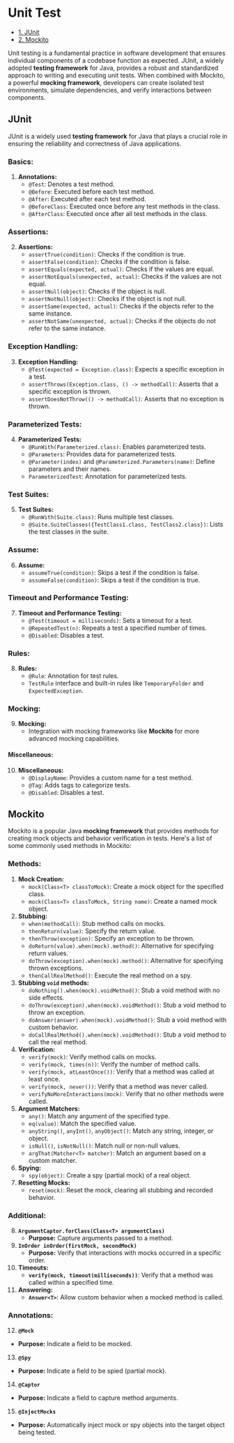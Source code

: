 # Unit Test
- [1. JUnit](#section-1)
- [2. Mockito](#section-2)

Unit testing is a fundamental practice in software development that ensures individual components of a codebase function as expected. JUnit, a widely adopted **testing framework** for Java, provides a robust and standardized approach to writing and executing unit tests. When combined with Mockito, a powerful **mocking framework**, developers can create isolated test environments, simulate dependencies, and verify interactions between components.

<a name="section-1"></a>
## JUnit
JUnit is a widely used **testing framework** for Java that plays a crucial role in ensuring the reliability and correctness of Java applications. 

### Basics:
1. **Annotations:**
   - `@Test`: Denotes a test method.
   - `@Before`: Executed before each test method.
   - `@After`: Executed after each test method.
   - `@BeforeClass`: Executed once before any test methods in the class.
   - `@AfterClass`: Executed once after all test methods in the class.
   
### Assertions:
2. **Assertions:**
   - `assertTrue(condition)`: Checks if the condition is true.
   - `assertFalse(condition)`: Checks if the condition is false.
   - `assertEquals(expected, actual)`: Checks if the values are equal.
   - `assertNotEquals(unexpected, actual)`: Checks if the values are not equal.
   - `assertNull(object)`: Checks if the object is null.
   - `assertNotNull(object)`: Checks if the object is not null.
   - `assertSame(expected, actual)`: Checks if the objects refer to the same instance.
   - `assertNotSame(unexpected, actual)`: Checks if the objects do not refer to the same instance.
   
### Exception Handling:
3. **Exception Handling:**
   - `@Test(expected = Exception.class)`: Expects a specific exception in a test.
   - `assertThrows(Exception.class, () -> methodCall)`: Asserts that a specific exception is thrown.
   - `assertDoesNotThrow(() -> methodCall)`: Asserts that no exception is thrown.
   
### Parameterized Tests:
4. **Parameterized Tests:**
   - `@RunWith(Parameterized.class)`: Enables parameterized tests.
   - `@Parameters`: Provides data for parameterized tests.
   - `@Parameter(index)` and `@Parameterized.Parameters(name)`: Define parameters and their names.
   - `ParameterizedTest`: Annotation for parameterized tests.
   
### Test Suites:
5. **Test Suites:**
   - `@RunWith(Suite.class)`: Runs multiple test classes.
   - `@Suite.SuiteClasses({TestClass1.class, TestClass2.class})`: Lists the test classes in the suite.
   
### Assume:
6. **Assume:**
   - `assumeTrue(condition)`: Skips a test if the condition is false.
   - `assumeFalse(condition)`: Skips a test if the condition is true.

### Timeout and Performance Testing:
7. **Timeout and Performance Testing:**
   - `@Test(timeout = milliseconds)`: Sets a timeout for a test.
   - `@RepeatedTest(n)`: Repeats a test a specified number of times.
   - `@Disabled`: Disables a test.

### Rules:
8. **Rules:**
   - `@Rule`: Annotation for test rules.
   - `TestRule` interface and built-in rules like `TemporaryFolder` and `ExpectedException`.

### Mocking:
9. **Mocking:**
   - Integration with mocking frameworks like **Mockito** for more advanced mocking capabilities.

#### Miscellaneous:
10. **Miscellaneous:**
    - `@DisplayName`: Provides a custom name for a test method.
    - `@Tag`: Adds tags to categorize tests.
    - `@Disabled`: Disables a test.

<a name="section-2"></a>
## Mockito
Mockito is a popular Java **mocking framework** that provides methods for creating mock objects and behavior verification in tests. Here's a list of some commonly used methods in Mockito:

### Methods:
1. **Mock Creation:**
   - `mock(Class<T> classToMock)`: Create a mock object for the specified class.
   - `mock(Class<T> classToMock, String name)`: Create a named mock object.
2. **Stubbing:**
   - `when(methodCall)`: Stub method calls on mocks.
   - `thenReturn(value)`: Specify the return value.
   - `thenThrow(exception)`: Specify an exception to be thrown.
   - `doReturn(value).when(mock).method()`: Alternative for specifying return values.
   - `doThrow(exception).when(mock).method()`: Alternative for specifying thrown exceptions.
   - `thenCallRealMethod()`: Execute the real method on a spy.
3. **Stubbing `void` methods:**
   - `doNothing().when(mock).voidMethod()`: Stub a void method with no side effects.
   - `doThrow(exception).when(mock).voidMethod()`: Stub a void method to throw an exception.
   - `doAnswer(answer).when(mock).voidMethod()`: Stub a void method with custom behavior.
   - `doCallRealMethod().when(mock).voidMethod()`: Stub a void method to call the real method.
4. **Verification:**
   - `verify(mock)`: Verify method calls on mocks.
   - `verify(mock, times(n))`: Verify the number of method calls.
   - `verify(mock, atLeastOnce())`: Verify that a method was called at least once.
   - `verify(mock, never())`: Verify that a method was never called.
   - `verifyNoMoreInteractions(mock)`: Verify that no other methods were called.
5. **Argument Matchers:**
   - `any()`: Match any argument of the specified type.
   - `eq(value)`: Match the specified value.
   - `anyString()`, `anyInt()`, `anyObject()`: Match any string, integer, or object.
   - `isNull()`, `isNotNull()`: Match null or non-null values.
   - `argThat(Matcher<T> matcher)`: Match an argument based on a custom matcher.
6. **Spying:**
   - `spy(object)`: Create a spy (partial mock) of a real object.
7. **Resetting Mocks:**
   - `reset(mock)`: Reset the mock, clearing all stubbing and recorded behavior.
   
### Additional:
8. **`ArgumentCaptor.forClass(Class<T> argumentClass)`**
   - **Purpose:** Capture arguments passed to a method.
9. **`InOrder inOrder(firstMock, secondMock)`**
   - **Purpose:** Verify that interactions with mocks occurred in a specific order.
10. **Timeouts:**
    - **`verify(mock, timeout(milliseconds))`**: Verify that a method was called within a specified time.
11. **Answering:**
    - **`Answer<T>`**: Allow custom behavior when a mocked method is called.

### Annotations:
12. **`@Mock`**
   - **Purpose:** Indicate a field to be mocked.
13. **`@Spy`**
   - **Purpose:** Indicate a field to be spied (partial mock).
14. **`@Captor`**
   - **Purpose:** Indicate a field to capture method arguments.
15. **`@InjectMocks`**
   - **Purpose:** Automatically inject mock or spy objects into the target object being tested.
